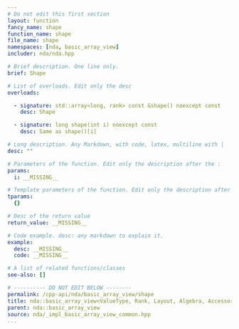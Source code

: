 ```yaml
---
# Do not edit this first section
layout: function
fancy_name: shape
function_name: shape
file_name: shape
namespaces: [nda, basic_array_view]
includer: nda/nda.hpp

# Brief description. One line only.
brief: Shape

# List of overloads. Edit only the desc
overloads:

  - signature: std::array<long, rank> const &shape() noexcept const
    desc: Shape

  - signature: long shape(int i) noexcept const
    desc: Same as shape()[i]

# Long description. Any Markdown, with code, latex, multiline with |
desc: ""

# Parameters of the function. Edit only the description after the :
params:
  i: __MISSING__

# Template parameters of the function. Edit only the description after the :
tparams:
  {}

# Desc of the return value
return_value: __MISSING__

# Code example. desc: any markdown to explain it.
example:
  desc: __MISSING__
  code: __MISSING__

# A list of related functions/classes
see-also: []

# ---------- DO NOT EDIT BELOW --------
permalink: /cpp-api/nda/basic_array_view/shape
title: nda::basic_array_view<ValueType, Rank, Layout, Algebra, AccessorPolicy, OwningPolicy>::shape
parent: nda::basic_array_view
source: nda/_impl_basic_array_view_common.hpp
...
```


